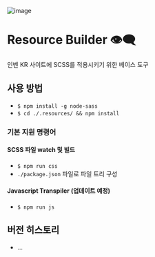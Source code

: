 ![image](https://git.inven.co.kr/INVEN/resource-builder/wikis/uploads/073403c3a47166b6045075d3120e1688/image.png)

# Resource Builder 👁‍🗨

인벤 KR 사이트에 SCSS를 적용시키기 위한 베이스 도구

## 사용 방법

- `$ npm install -g node-sass`
- `$ cd ./.resources/ && npm install`

### 기본 지원 명령어

#### SCSS 파일 watch 및 빌드

- `$ npm run css`
- `./package.json` 파일로 파일 트리 구성

#### Javascript Transpiler (업데이트 예정)

- `$ npm run js`

## 버전 히스토리

- ...